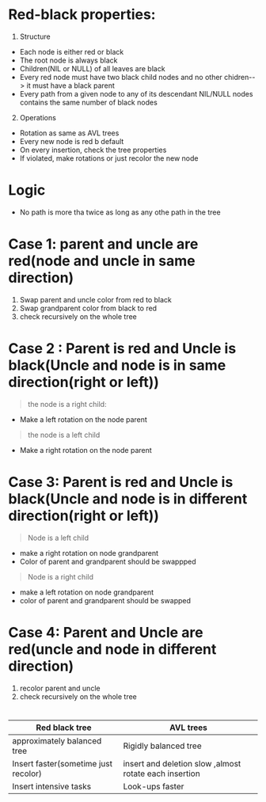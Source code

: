 # Red-black properties:
1. Structure
* Each node is either red or black
* The root node is always black
* Children(NIL or NULL) of all leaves are black
* Every red node must have two black child nodes and no other chidren--> it must have a black parent
* Every path from a given node to any of its descendant NIL/NULL nodes contains the same number of black nodes

2. Operations
* Rotation as same as AVL trees
* Every new node is red b default
* On every insertion, check the tree properties
* If violated, make rotations or just recolor the new node


# Logic
* No path is more tha twice as long as any othe path in the tree

# Case 1: parent and uncle are red(node and uncle in same direction)
1. Swap parent and uncle color from red to black
2. Swap grandparent color from black to red
3. check recursively on the whole tree


# Case 2 : Parent is red and Uncle is black(Uncle and node is in same direction(right or left))
> the node is a right child:
  *  Make a left rotation on the node parent
> the node is a left child 
  * Make a right rotation on the node parent
  
# Case 3: Parent is red and Uncle is black(Uncle and node is in different direction(right or left))
> Node is a left child
* make a right rotation on node grandparent
* Color of parent and grandparent should be swappped
> Node is a right child
* make a left rotation on node grandparent
* color of parent and grandparent should be swapped

# Case 4: Parent and Uncle are red(uncle and node in different direction)
1. recolor parent and uncle
2. check recursively on the whole tree

# 
|Red black tree|AVL trees|
---------------|----------
approximately balanced tree|Rigidly balanced tree
Insert faster(sometime just recolor)| insert and deletion slow ,almost rotate each insertion
Insert intensive tasks|Look-ups faster
